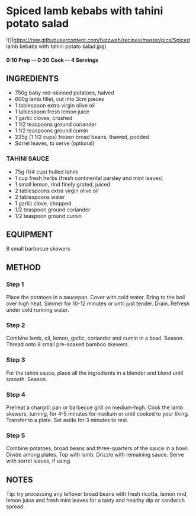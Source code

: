 # Spiced lamb kebabs with tahini potato salad
![](https://raw.githubusercontent.com/fuzzwah/recipes/master/pics/Spiced lamb kebabs with tahini potato salad.jpg)
#### 0:10 Prep -- 0:20 Cook -- 4 Servings
## INGREDIENTS
* 750g baby red-skinned potatoes, halved
* 600g lamb fillet, cut into 3cm pieces
* 1 tablespoon extra virgin olive oil
* 1 tablespoon fresh lemon juice
* 1 garlic cloves, crushed
* 1 1/2 teaspoons ground coriander
* 1 1/2 teaspoons ground cumin
* 235g (1 1/2 cups) frozen broad beans, thawed, podded
* Sorrel leaves, to serve (optional)
### TAHINI SAUCE
* 75g (1/4 cup) hulled tahini
* 1 cup fresh herbs (fresh continental parsley and mint leaves)
* 1 small lemon, rind finely grated, juiced
* 2 tablespoons extra virgin olive oil
* 2 tablespoons water
* 1 garlic clove, chopped
* 1/2 teaspoon ground coriander
* 1/2 teaspoon ground cumin
## EQUIPMENT
8 small barbecue skewers
## METHOD
### Step 1
Place the potatoes in a saucepan. Cover with cold water. Bring to the boil over high heat. Simmer for 10-12 minutes or until just tender. Drain. Refresh under cold running water.
### Step 2
Combine lamb, oil, lemon, garlic, coriander and cumin in a bowl. Season. Thread onto 8 small pre-soaked bamboo skewers.
### Step 3
For the tahini sauce, place all the ingredients in a blender and blend until smooth. Season.
### Step 4
Preheat a chargrill pan or barbecue grill on medium-high. Cook the lamb skewers, turning, for 4-5 minutes for medium or until cooked to your liking. Transfer to a plate. Set aside for 3 minutes to rest.
### Step 5
Combine potatoes, broad beans and three-quarters of the sauce in a bowl. Divide among plates. Top with lamb. Drizzle with remaining sauce. Serve with sorrel leaves, if using.
## NOTES
Tip: try processing any leftover broad beans with fresh ricotta, lemon rind, lemon juice and fresh mint leaves for a tasty and healthy dip or sandwich spread.
